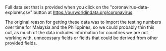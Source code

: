 Full data set that is provided when you click on the "coronavirus-data-explorer.csv" button at 
https://ourworldindata.org/coronavirus

The original reason for getting these data was to import the testing numbers over time for Malaysia and the Philippines,
so we could probably thin this out, as much of the data includes information for countries we are not working with,
unnecessary fields or fields that could be derived from other provided fields.